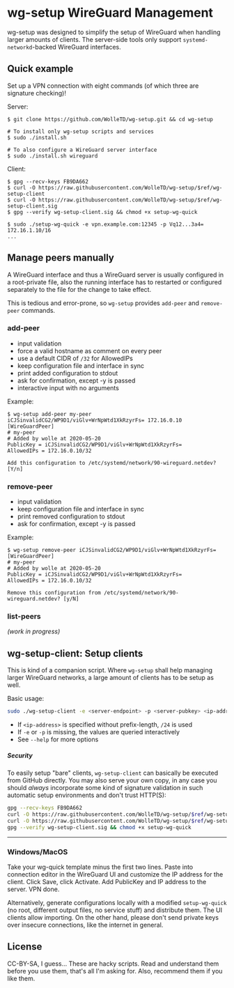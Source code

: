 # wg-setup WireGuard Management

wg-setup was designed to simplify the setup of WireGuard when handling larger amounts of
clients. The server-side tools only support `systemd-networkd`-backed WireGuard interfaces.

## Quick example

Set up a VPN connection with eight commands (of which three are signature checking)!

Server:
```
$ git clone https://github.com/WolleTD/wg-setup.git && cd wg-setup

# To install only wg-setup scripts and services
$ sudo ./install.sh

# To also configure a WireGuard server interface
$ sudo ./install.sh wireguard
```

Client:
```
$ gpg --recv-keys FB9DA662
$ curl -O https://raw.githubusercontent.com/WolleTD/wg-setup/$ref/wg-setup-client
$ curl -O https://raw.githubusercontent.com/WolleTD/wg-setup/$ref/wg-setup-client.sig
$ gpg --verify wg-setup-client.sig && chmod +x setup-wg-quick

$ sudo ./setup-wg-quick -e vpn.example.com:12345 -p Vq12...3a4= 172.16.1.10/16
...
```

## Manage peers manually

A WireGuard interface and thus a WireGuard server is usually configured in a
root-private file, also the running interface has to restarted or configured separately to the
file for the change to take effect.

This is tedious and error-prone, so `wg-setup` provides `add-peer` and `remove-peer` commands.

### add-peer

 - input validation
 - force a valid hostname as comment on every peer
 - use a default CIDR of `/32` for AllowedIPs
 - keep configuration file and interface in sync
 - print added configuration to stdout
 - ask for confirmation, except -y is passed
 - interactive input with no arguments

Example:
```
$ wg-setup add-peer my-peer iCJSinvalidCG2/WP9D1/viGlv+WrNpWtd1XkRzyrFs= 172.16.0.10
[WireGuardPeer]
# my-peer
# Added by wolle at 2020-05-20
PublicKey = iCJSinvalidCG2/WP9D1/viGlv+WrNpWtd1XkRzyrFs=
AllowedIPs = 172.16.0.10/32

Add this configuration to /etc/systemd/network/90-wireguard.netdev? [Y/n]
```

### remove-peer

 - input validation
 - keep configuration file and interface in sync
 - print removed configuration to stdout
 - ask for confirmation, except -y is passed

Example:
```
$ wg-setup remove-peer iCJSinvalidCG2/WP9D1/viGlv+WrNpWtd1XkRzyrFs=
[WireGuardPeer]
# my-peer
# Added by wolle at 2020-05-20
PublicKey = iCJSinvalidCG2/WP9D1/viGlv+WrNpWtd1XkRzyrFs=
AllowedIPs = 172.16.0.10/32

Remove this configuration from /etc/systemd/network/90-wireguard.netdev? [y/N]
```

### list-peers

_(work in progress)_

## wg-setup-client: Setup clients

This is kind of a companion script. Where `wg-setup` shall help managing larger WireGuard
networks, a large amount of clients has to be setup as well.

Basic usage:
```bash
sudo ./wg-setup-client -e <server-endpoint> -p <server-pubkey> <ip-address>
```

- If `<ip-address>` is specified without prefix-length, `/24` is used
- If `-e` or `-p` is missing, the values are queried interactively
- See `--help` for more options

##### Security

To easily setup "bare" clients, `wg-setup-client` can basically be executed from GitHub directly.
You may also serve your own copy, in any case you should _always_ incorporate some kind of
signature validation in such automatic setup environments and don't trust HTTP(S):

```bash
gpg --recv-keys FB9DA662
curl -O https://raw.githubusercontent.com/WolleTD/wg-setup/$ref/wg-setup-client
curl -O https://raw.githubusercontent.com/WolleTD/wg-setup/$ref/wg-setup-client.sig
gpg --verify wg-setup-client.sig && chmod +x setup-wg-quick
```

---

### Windows/MacOS

Take your wg-quick template minus the first two lines. Paste into connection editor in the
WireGuard UI and customize the IP address for the client. Click Save, click Activate. Add
PublicKey and IP address to the server. VPN done.

Alternatively, generate configurations locally with a modified `setup-wg-quick` (no root,
different output files, no service stuff) and distribute them. The UI clients allow importing.
On the other hand, please don't send private keys over insecure connections, like the internet
in general.

## License

CC-BY-SA, I guess... These are hacky scripts. Read and understand them before you use them,
that's all I'm asking for. Also, recommend them if you like them.
